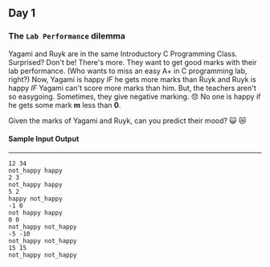 ## Day 1

### The `Lab Performance` dilemma

 Yagami and Ruyk are in the same Introductory C Programming Class. Surprised? Don't be! There's more.
They want to get good marks with their lab performance. (Who wants to miss an easy A+ in C programming lab, right?) Now, Yagami is happy *IF* he gets more marks than Ruyk and Ruyk is happy *IF* Yagami can't score more marks than him. But, the teachers aren't so easygoing. Sometimes, they give negative marking.  :disappointed: No one is happy if he gets some mark **m** less than **0**.
 
 Given the marks of Yagami and Ruyk, can you predict their mood?
 :smiley_cat:    :crying_cat_face:
 
 
 #### Sample Input Output
 ------------------------------------------------------------------------------------
 ```
 12 34
 not_happy happy
 2 3
 not_happy happy
 5 2
 happy not_happy
 -1 0
 not happy happy
 0 0
 not_happy not_happy
 -5 -10
 not_happy not_happy
 15 15
 not_happy not_happy
 
 ```
 
